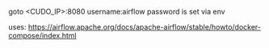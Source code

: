 goto 
<CUDO_IP>:8080 username:airflow password is set via env

uses:
https://airflow.apache.org/docs/apache-airflow/stable/howto/docker-compose/index.html



